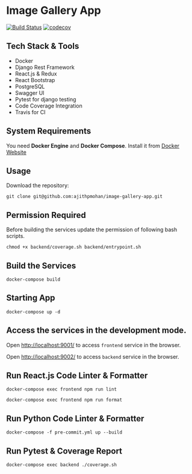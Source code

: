 # Image Gallery App

[![Build Status](https://travis-ci.com/ajithpmohan/image-gallery-app.svg?branch=main)](https://travis-ci.com/ajithpmohan/image-gallery-app) [![codecov](https://codecov.io/gh/ajithpmohan/image-gallery-app/branch/main/graph/badge.svg?token=X3F3LX9JH0)](https://codecov.io/gh/ajithpmohan/image-gallery-app)

## Tech Stack & Tools

* Docker
* Django Rest Framework
* React.js & Redux
* React Bootstrap
* PostgreSQL
* Swagger UI
* Pytest for django testing
* Code Coverage Integration
* Travis for CI

## System Requirements

You need **Docker Engine** and **Docker Compose**. Install it from [Docker Website](https://docs.docker.com/)

## Usage

Download the repository:

    git clone git@github.com:ajithpmohan/image-gallery-app.git

## Permission Required

Before building the services update the permission of following bash scripts.

    chmod +x backend/coverage.sh backend/entrypoint.sh

## Build the Services

    docker-compose build

## Starting App

    docker-compose up -d

## Access the services in the development mode.

Open [http://localhost:9001/](http://localhost:9001/) to access `frontend` service in the browser.

Open [http://localhost:9002/](http://localhost:9002/) to access `backend` service in the browser.

## Run React.js Code Linter & Formatter

    docker-compose exec frontend npm run lint

    docker-compose exec frontend npm run format

## Run Python Code Linter & Formatter

    docker-compose -f pre-commit.yml up --build

## Run Pytest & Coverage Report

    docker-compose exec backend ./coverage.sh
